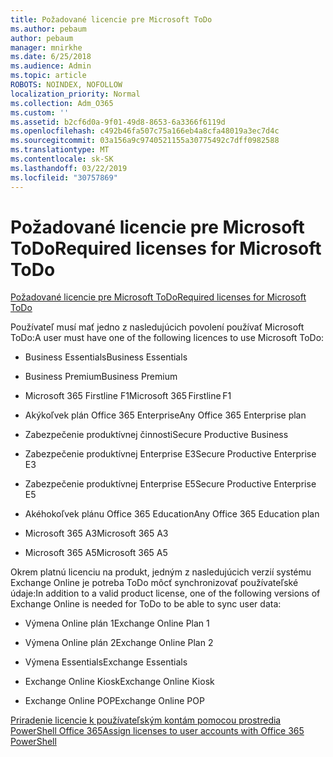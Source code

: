 ```yaml
---
title: Požadované licencie pre Microsoft ToDo
ms.author: pebaum
author: pebaum
manager: mnirkhe
ms.date: 6/25/2018
ms.audience: Admin
ms.topic: article
ROBOTS: NOINDEX, NOFOLLOW
localization_priority: Normal
ms.collection: Adm_O365
ms.custom: ''
ms.assetid: b2cf6d0a-9f01-49d8-8653-6a3366f6119d
ms.openlocfilehash: c492b46fa507c75a166eb4a8cfa48019a3ec7d4c
ms.sourcegitcommit: 03a156a9c9740521155a30775492c7dff0982588
ms.translationtype: MT
ms.contentlocale: sk-SK
ms.lasthandoff: 03/22/2019
ms.locfileid: "30757869"
---
```

# <a name="required-licenses-for-microsoft-todo"></a><span data-ttu-id="efc4a-102">Požadované licencie pre Microsoft ToDo</span><span class="sxs-lookup"><span data-stu-id="efc4a-102">Required licenses for Microsoft ToDo</span></span>

[<span data-ttu-id="efc4a-103">Požadované licencie pre Microsoft ToDo</span><span class="sxs-lookup"><span data-stu-id="efc4a-103">Required licenses for Microsoft ToDo</span></span>](https://support.office.com/article/381e9d1b-c500-49b5-973e-890fd86528d7.aspx)
  
<span data-ttu-id="efc4a-104">Používateľ musí mať jedno z nasledujúcich povolení používať Microsoft ToDo:</span><span class="sxs-lookup"><span data-stu-id="efc4a-104">A user must have one of the following licences to use Microsoft ToDo:</span></span>
  
- <span data-ttu-id="efc4a-105">Business Essentials</span><span class="sxs-lookup"><span data-stu-id="efc4a-105">Business Essentials</span></span>
    
- <span data-ttu-id="efc4a-106">Business Premium</span><span class="sxs-lookup"><span data-stu-id="efc4a-106">Business Premium</span></span>
    
- <span data-ttu-id="efc4a-107">Microsoft 365 Firstline F1</span><span class="sxs-lookup"><span data-stu-id="efc4a-107">Microsoft 365 Firstline F1</span></span>
    
- <span data-ttu-id="efc4a-108">Akýkoľvek plán Office 365 Enterprise</span><span class="sxs-lookup"><span data-stu-id="efc4a-108">Any Office 365 Enterprise plan</span></span>
    
- <span data-ttu-id="efc4a-109">Zabezpečenie produktívnej činnosti</span><span class="sxs-lookup"><span data-stu-id="efc4a-109">Secure Productive Business</span></span>
    
- <span data-ttu-id="efc4a-110">Zabezpečenie produktívnej Enterprise E3</span><span class="sxs-lookup"><span data-stu-id="efc4a-110">Secure Productive Enterprise E3</span></span>
    
- <span data-ttu-id="efc4a-111">Zabezpečenie produktívnej Enterprise E5</span><span class="sxs-lookup"><span data-stu-id="efc4a-111">Secure Productive Enterprise E5</span></span>
    
- <span data-ttu-id="efc4a-112">Akéhokoľvek plánu Office 365 Education</span><span class="sxs-lookup"><span data-stu-id="efc4a-112">Any Office 365 Education plan</span></span>
    
- <span data-ttu-id="efc4a-113">Microsoft 365 A3</span><span class="sxs-lookup"><span data-stu-id="efc4a-113">Microsoft 365 A3</span></span>
    
- <span data-ttu-id="efc4a-114">Microsoft 365 A5</span><span class="sxs-lookup"><span data-stu-id="efc4a-114">Microsoft 365 A5</span></span>
    
<span data-ttu-id="efc4a-115">Okrem platnú licenciu na produkt, jedným z nasledujúcich verzií systému Exchange Online je potreba ToDo môcť synchronizovať používateľské údaje:</span><span class="sxs-lookup"><span data-stu-id="efc4a-115">In addition to a valid product license, one of the following versions of Exchange Online is needed for ToDo to be able to sync user data:</span></span> 
  
- <span data-ttu-id="efc4a-116">Výmena Online plán 1</span><span class="sxs-lookup"><span data-stu-id="efc4a-116">Exchange Online Plan 1</span></span>
    
- <span data-ttu-id="efc4a-117">Výmena Online plán 2</span><span class="sxs-lookup"><span data-stu-id="efc4a-117">Exchange Online Plan 2</span></span>
    
- <span data-ttu-id="efc4a-118">Výmena Essentials</span><span class="sxs-lookup"><span data-stu-id="efc4a-118">Exchange Essentials</span></span>
    
- <span data-ttu-id="efc4a-119">Exchange Online Kiosk</span><span class="sxs-lookup"><span data-stu-id="efc4a-119">Exchange Online Kiosk</span></span>
    
- <span data-ttu-id="efc4a-120">Exchange Online POP</span><span class="sxs-lookup"><span data-stu-id="efc4a-120">Exchange Online POP</span></span>
    
[<span data-ttu-id="efc4a-121">Priradenie licencie k používateľským kontám pomocou prostredia PowerShell Office 365</span><span class="sxs-lookup"><span data-stu-id="efc4a-121">Assign licenses to user accounts with Office 365 PowerShell</span></span>](https://docs.microsoft.com/office365/enterprise/powershell/assign-licenses-to-user-accounts-with-office-365-powershell )
  

